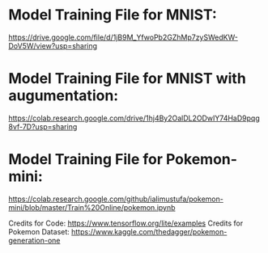 # Model Training File for MNIST:

https://drive.google.com/file/d/1jB9M_YfwoPb2GZhMp7zySWedKW-DoV5W/view?usp=sharing

# Model Training File for MNIST with augumentation: 

https://colab.research.google.com/drive/1hj4By2OalDL2ODwIY74HaD9pqg8vf-7D?usp=sharing

# Model Training File for Pokemon-mini:

https://colab.research.google.com/github/ialimustufa/pokemon-mini/blob/master/Train%20Online/pokemon.ipynb

Credits for Code: https://www.tensorflow.org/lite/examples
Credits for Pokemon Dataset: https://www.kaggle.com/thedagger/pokemon-generation-one